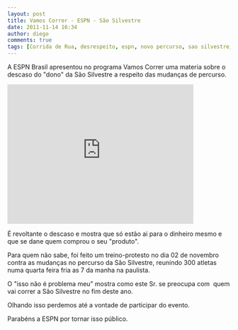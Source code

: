 ```yaml
---
layout: post
title: Vamos Correr - ESPN - São Silvestre
date: 2011-11-14 16:34
author: diego
comments: true
tags: [Corrida de Rua, desrespeito, espn, novo percurso, sao silvestre, tradicao, yescom]
---
```

A ESPN Brasil apresentou no programa Vamos Correr uma materia sobre o descaso do "dono" da São Silvestre a respeito das mudanças de percurso.

<iframe width="420" height="315" src="http://www.youtube.com/embed/rQeyu4pvCJg?rel=0" frameborder="0" allowfullscreen></iframe>

É revoltante o descaso e mostra que só estão ai para o dinheiro mesmo e que se dane quem comprou o seu "produto".

Para quem não sabe, foi feito um treino-protesto no dia 02 de novembro contra as mudanças no percurso da São Silvestre, reunindo 300 atletas numa quarta feira fria as 7 da manha na paulista.

O "isso não é problema meu" mostra como este Sr. se preocupa com  quem vai correr a São Silvestre no fim deste ano.

Olhando isso perdemos até a vontade de participar do evento.

Parabéns a ESPN por tornar isso público.
